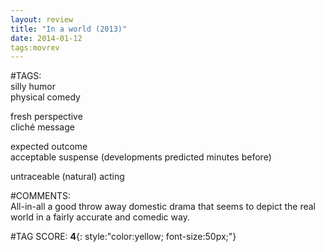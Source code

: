 ```yaml
---  
layout: review  
title: "In a world (2013)"  
date: 2014-01-12  
tags:movrev  
---  
```

  
#TAGS:  
silly humor  
physical comedy  
  
fresh perspective  
cliché message  
  
expected outcome  
acceptable suspense (developments predicted minutes before)  
  
untraceable (natural) acting  
  
#COMMENTS:  
All-in-all a good throw away domestic drama that seems to depict the real world in a fairly accurate and comedic way.  
  
  
  
  
  
#TAG SCORE: **4**{: style:"color:yellow; font-size:50px;"}  
